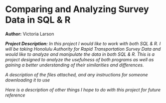 # Comparing and Analyzing Survey Data in SQL & R

**Author:** Victoria Larson

__*Project Description:*__
*In this project I would like to work with both SQL & R. I will be taking Honolulu Authority for Rapid Transportation Survey Data and would like to analyze and manipulate the data in both SQL & R. This is a project designed to analyze the usefulness of both programs as well as gaining a better understanding of their similarities and differences.*

*A description of the files attached, and any instructions for someone downloading it to use*

*Here is a description of other things I hope to do with this project for future reference*
